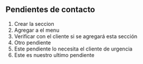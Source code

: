 ## Pendientes de contacto

1. Crear la seccion
2. Agregar a el menu
3. Verificar con el cliente si se agregará esta sección
4. Otro pendiente
5. Este pendiente lo necesita el cliente de urgencia
6. Este es nuestro ultimo pendiente
